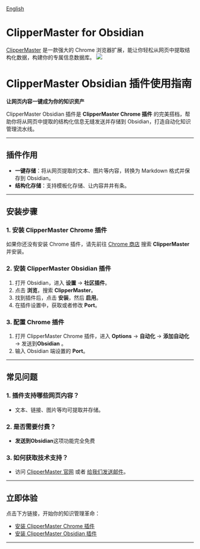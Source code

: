 [English](README.md)

# ClipperMaster for Obsidian

[ClipperMaster](https://clippermaster.com) 是一款强大的 Chrome 浏览器扩展，能让你轻松从网页中提取结构化数据，构建你的专属信息数据库。
![](https://clippermaster.com/clippermaster-intro.png)


# ClipperMaster Obsidian 插件使用指南

**让网页内容一键成为你的知识资产**

ClipperMaster Obsidian 插件是 **ClipperMaster Chrome 插件** 的完美搭档，帮助你将从网页中提取的结构化信息无缝发送并存储到 Obsidian，打造自动化知识管理流水线。

---

## **插件作用**
- **一键存储**：将从网页提取的文本、图片等内容，转换为 Markdown 格式并保存到 Obsidian。
- **结构化存储**：支持模板化存储、让内容井井有条。

---

## **安装步骤**

### **1. 安装 ClipperMaster Chrome 插件**
如果你还没有安装 Chrome 插件，请先前往 [Chrome 商店](https://chrome.google.com/webstore) 搜索 **ClipperMaster** 并安装。

### **2. 安装 ClipperMaster Obsidian 插件**
1. 打开 Obsidian，进入 **设置** → **社区插件**。
2. 点击 **浏览**，搜索 **ClipperMaster**。
3. 找到插件后，点击 **安装**，然后 **启用**。
4. 在插件设置中，获取或者修改 **Port**。

### **3. 配置 Chrome 插件**
1. 打开 ClipperMaster Chrome 插件，进入 **Options** → **自动化** → **添加自动化** → 发送到**Obsidian** 。
2. 输入 Obsidian 端设置的 **Port**。

---

## **常见问题**

### **1. 插件支持哪些网页内容？**
- 文本、链接、图片等均可提取并存储。

### **2. 是否需要付费？**
- **发送到Obsidian**这项功能完全免费

### **3. 如何获取技术支持？**
- 访问 [ClipperMaster 官网](https://clippermaster.com) 或者 [给我们发送邮件](mailto:tony@clippermaster.com)。

---

## **立即体验**
点击下方链接，开始你的知识管理革命：
- [安装 ClipperMaster Chrome 插件](https://chromewebstore.google.com/detail/clippermaster/bdilooeboaoifijdnpomfoinefbokjlj)
- [安装 ClipperMaster Obsidian 插件](obsidian://plugins)

---

